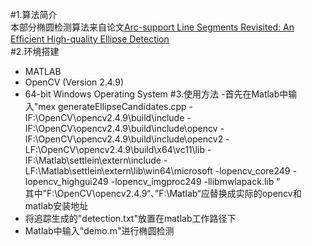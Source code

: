 #1.算法简介  
本部分椭圆检测算法来自论文[Arc-support Line Segments Revisited: An Efﬁcient High-quality Ellipse Detection ](https://arxiv.org/pdf/1810.03243.pdf)  
#2.环境搭建
- MATLAB
- OpenCV (Version 2.4.9)
- 64-bit Windows Operating System
#3.使用方法
-首先在Matlab中输入"mex generateEllipseCandidates.cpp -IF:\OpenCV\opencv2.4.9\build\include -IF:\OpenCV\opencv2.4.9\build\include\opencv -IF:\OpenCV\opencv2.4.9\build\include\opencv2 -LF:\OpenCV\opencv2.4.9\build\x64\vc11\lib -IF:\Matlab\settlein\extern\include -LF:\Matlab\settlein\extern\lib\win64\microsoft -lopencv_core249 -lopencv_highgui249 -lopencv_imgproc249 -llibmwlapack.lib  "  
其中”F:\OpenCV\opencv2.4.9“、”F:\Matlab“应替换成实际的opencv和matlab安装地址
- 将追踪生成的"detection.txt"放置在matlab工作路径下
- Matlab中输入"demo.m"进行椭圆检测



